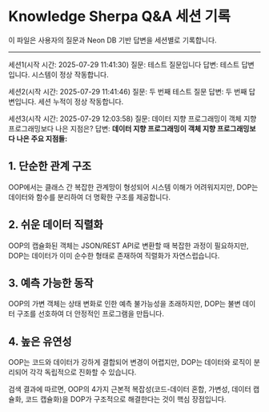 # Knowledge Sherpa Q&A 세션 기록

이 파일은 사용자의 질문과 Neon DB 기반 답변을 세션별로 기록합니다.

---
세션1(시작 시간: 2025-07-29 11:41:30)
질문: 테스트 질문입니다
답변: 테스트 답변입니다. 시스템이 정상 작동합니다.

세션2(시작 시간: 2025-07-29 11:41:46)
질문: 두 번째 테스트 질문
답변: 두 번째 답변입니다. 세션 누적이 정상 작동합니다.

세션3(시작 시간: 2025-07-29 12:03:58)
질문: 데이터 지향 프로그래밍이 객체 지향 프로그래밍보다 나은 지점은?
답변: **데이터 지향 프로그래밍이 객체 지향 프로그래밍보다 나은 주요 지점들:**

## 1. **단순한 관계 구조**
OOP에서는 클래스 간 복잡한 관계망이 형성되어 시스템 이해가 어려워지지만, DOP는 데이터와 함수를 분리하여 더 명확한 구조를 제공합니다.

## 2. **쉬운 데이터 직렬화**
OOP의 캡슐화된 객체는 JSON/REST API로 변환할 때 복잡한 과정이 필요하지만, DOP는 데이터가 이미 순수한 형태로 존재하여 직렬화가 자연스럽습니다.

## 3. **예측 가능한 동작**
OOP의 가변 객체는 상태 변화로 인한 예측 불가능성을 초래하지만, DOP는 불변 데이터 구조를 선호하여 더 안정적인 프로그램을 만듭니다.

## 4. **높은 유연성**
OOP는 코드와 데이터가 강하게 결합되어 변경이 어렵지만, DOP는 데이터와 로직이 분리되어 각각 독립적으로 진화할 수 있습니다.

검색 결과에 따르면, OOP의 4가지 근본적 복잡성(코드-데이터 혼합, 가변성, 데이터 캡슐화, 코드 캡슐화)을 DOP가 구조적으로 해결한다는 것이 핵심 장점입니다.

